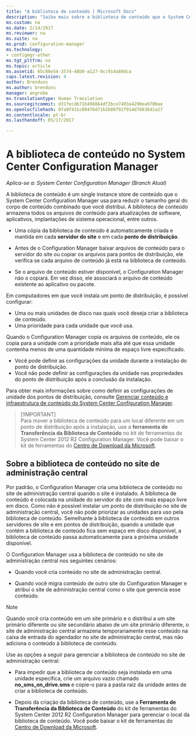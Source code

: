 ```yaml
---
title: "A biblioteca de conteúdo | Microsoft Docs"
description: "Saiba mais sobre a biblioteca de conteúdo que o System Center Configuration Manager usa para reduzir o tamanho geral do conteúdo distribuído."
ms.custom: na
ms.date: 2/14/2017
ms.reviewer: na
ms.suite: na
ms.prod: configuration-manager
ms.technology:
- configmgr-other
ms.tgt_pltfrm: na
ms.topic: article
ms.assetid: 65c88e54-3574-48b0-a127-9cc914a89dca
caps.latest.revision: 4
author: Brenduns
ms.author: brenduns
manager: angrobe
ms.translationtype: Human Translation
ms.sourcegitcommit: d31fecdb71b498864df2bce7403a4290ea9700ae
ms.openlocfilehash: 0fa9f431c00476d71b2b08f92f914d76636d1a27
ms.contentlocale: pt-br
ms.lasthandoff: 05/17/2017

---
```

# <a name="the-content-library-in-system-center-configuration-manager"></a>A biblioteca de conteúdo no System Center Configuration Manager

*Aplica-se a: System Center Configuration Manager (Branch Atual)*

A biblioteca de conteúdo é um single instance store de conteúdo que o System Center Configuration Manager usa para reduzir o tamanho geral do corpo de conteúdo combinado que você distribui. A biblioteca de conteúdo armazena todos os arquivos de conteúdo para atualizações de software, aplicativos, implantações de sistema operacional, entre outros.

 - Uma cópia da biblioteca de conteúdo é automaticamente criada e mantida em cada **servidor do site** e em cada **ponto de distribuição**.

 - Antes de o Configuration Manager baixar arquivos de conteúdo para o servidor do site ou copiar os arquivos para pontos de distribuição, ele verifica se cada arquivo de conteúdo já está na biblioteca de conteúdo.
 - Se o arquivo de conteúdo estiver disponível, o Configuration Manager não o copiará. Em vez disso, ele associará o arquivo de conteúdo existente ao aplicativo ou pacote.

Em computadores em que você instala um ponto de distribuição, é possível configurar:

- Uma ou mais unidades de disco nas quais você deseja criar a biblioteca de conteúdo.
- Uma prioridade para cada unidade que você usa.

Quando o Configuration Manager copia os arquivos de conteúdo, ele os copia para a unidade com a prioridade mais alta até que essa unidade contenha menos de uma quantidade mínima de espaço livre especificado.
- Você pode definir as configurações da unidade durante a instalação do ponto de distribuição.
- Você não pode definir as configurações da unidade nas propriedades do ponto de distribuição após a conclusão da instalação.


Para obter mais informações sobre como definir as configurações de unidade dos pontos de distribuição, consulte [Gerenciar conteúdo e infraestrutura de conteúdo do System Center Configuration Manager](../../../core/servers/deploy/configure/manage-content-and-content-infrastructure.md).  


>  [!IMPORTANT]  
>  Para mover a biblioteca de conteúdo para um local diferente em um ponto de distribuição após a instalação, use a **ferramenta de Transferência da Biblioteca de Conteúdo** no kit de ferramentas do System Center 2012 R2 Configuration Manager. Você pode baixar o kit de ferramentas do [Centro de Download da Microsoft](http://go.microsoft.com/fwlink/?LinkId=279566).  

## <a name="about-the-content-library-on-the-central-administration-site"></a>Sobre a biblioteca de conteúdo no site de administração central  
 Por padrão, o Configuration Manager cria uma biblioteca de conteúdo no site de administração central quando o site é instalado. A biblioteca de conteúdo é colocada na unidade do servidor do site com mais espaço livre em disco. Como não é possível instalar um ponto de distribuição no site de administração central, você não pode priorizar as unidades para uso pela biblioteca de conteúdo. Semelhante à biblioteca de conteúdo em outros servidores de site e em pontos de distribuição, quando a unidade que contém a biblioteca de conteúdo fica sem espaço em disco disponível, a biblioteca de conteúdo passa automaticamente para a próxima unidade disponível.  

 O Configuration Manager usa a biblioteca de conteúdo no site de administração central nos seguintes cenários:  

-   Quando você cria conteúdo no site de administração central.  

-   Quando você migra conteúdo de outro site do Configuration Manager e atribui o site de administração central como o site que gerencia esse conteúdo.  

> [!NOTE]  
>  Quando você cria conteúdo em um site primário e o distribui a um site primário diferente ou site secundário abaixo de um site primário diferente, o site de administração central armazena temporariamente esse conteúdo na caixa de entrada do agendador no site de administração central, mas não adiciona o conteúdo à biblioteca de conteúdo.  

 Use as opções a seguir para gerenciar a biblioteca de conteúdo no site de administração central:  

-   Para impedir que a biblioteca de conteúdo seja instalada em uma unidade específica, crie um arquivo vazio chamado **no_sms_on_drive.sms** e copie-o para a pasta raiz da unidade antes de criar a biblioteca de conteúdo.  

-   Depois da criação da biblioteca de conteúdo, use a **Ferramenta de Transferência da Biblioteca de Conteúdo** do kit de ferramentas do System Center 2012 R2 Configuration Manager para gerenciar o local da biblioteca de conteúdo. Você pode baixar o kit de ferramentas do [Centro de Download da Microsoft](http://go.microsoft.com/fwlink/?LinkId=279566).  

